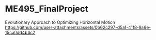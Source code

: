 # ME495_FinalProject
Evolutionary Approach to Optimizing Horizontal Motion
https://github.com/user-attachments/assets/0b62c297-d5a1-41f8-9a6e-15ca0dd4b4c2

